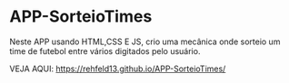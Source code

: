 # APP-SorteioTimes

Neste APP usando HTML,CSS E JS, crio uma mecânica onde sorteio um time de futebol entre vários digitados pelo usuário.

VEJA AQUI:
https://rehfeld13.github.io/APP-SorteioTimes/
